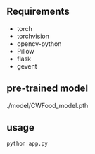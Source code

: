 ## Requirements

* torch
* torchvision
* opencv-python
* Pillow
* flask
* gevent

## pre-trained model

./model/CWFood_model.pth

## usage

`python app.py`
